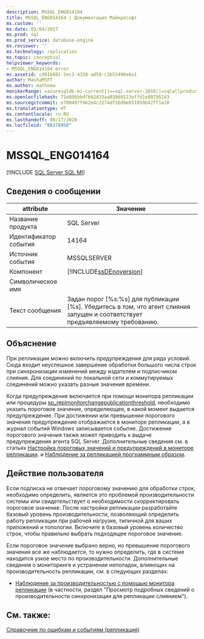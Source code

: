 ```yaml
---
description: MSSQL_ENG014164
title: MSSQL_ENG014164 | Документация Майкрософт
ms.custom: ''
ms.date: 03/04/2017
ms.prod: sql
ms.prod_service: database-engine
ms.reviewer: ''
ms.technology: replication
ms.topic: conceptual
helpviewer_keywords:
- MSSQL_ENG014164 error
ms.assetid: cd81b601-2ec3-4358-ad58-c2655496e6a1
author: MashaMSFT
ms.author: mathoma
monikerRange: =azuresqldb-mi-current||>=sql-server-2016||=sqlallproducts-allversions
ms.openlocfilehash: 71e89bbbdfbb2d33aa83969123effd1e00795243
ms.sourcegitcommit: e700497f962e4c2274df16d9e651059b42ff1a10
ms.translationtype: HT
ms.contentlocale: ru-RU
ms.lasthandoff: 08/17/2020
ms.locfileid: "88378950"
---
```

# <a name="mssql_eng014164"></a>MSSQL_ENG014164
[!INCLUDE [SQL Server SQL MI](../../includes/applies-to-version/sql-asdbmi.md)]
    
## <a name="message-details"></a>Сведения о сообщении  
  
|attribute|Значение|  
|-|-|  
|Название продукта|SQL Server|  
|Идентификатор события|14164|  
|Источник события|MSSQLSERVER|  
|Компонент|[!INCLUDE[ssDEnoversion](../../includes/ssdenoversion-md.md)]|  
|Символическое имя||  
|Текст сообщения|Задан порог [%s:%s] для публикации [%s]. Убедитесь в том, что агент слияния запущен и соответствует предъявляемому требованию.|  
  
## <a name="explanation"></a>Объяснение  
 При репликации можно включить предупреждения для ряда условий. Сюда входит неуспешное завершение обработки большого числа строк при синхронизации изменений между издателем и подписчиком слияния. Для соединений по локальной сети и коммутируемых соединений можно указать разные значения времени.  
  
 Когда предупреждение включается при помощи монитора репликации или процедуры [sp_replmonitorchangepublicationthreshold](../../relational-databases/system-stored-procedures/sp-replmonitorchangepublicationthreshold-transact-sql.md), необходимо указать пороговое значение, определяющее, в какой момент выдается предупреждение. При достижении или превышении порогового значения предупреждение отображается в мониторе репликации, а в журнал событий Windows записывается событие. Достижение порогового значения также может приводить к выдаче предупреждения агента SQL Server. Дополнительные сведения см. в статьях [Настройка пороговых значений и предупреждений в мониторе репликации](../../relational-databases/replication/monitor/set-thresholds-and-warnings-in-replication-monitor.md). и [Наблюдение за репликацией программным образом](../../relational-databases/replication/monitor/programmatically-monitor-replication.md).  
  
## <a name="user-action"></a>Действие пользователя  
 Если подписка не отвечает пороговому значению для обработки строк, необходимо определить, является это проблемой производительности системы или свидетельствует о необходимости скорректировать пороговое значение. После настройки репликации разработайте базовый уровень производительности, позволяющий определить работу репликации при рабочей нагрузке, типичной для ваших приложений и топологии. Включите в базовый уровень количество строк, чтобы правильно выбрать подходящее пороговое значение.  
  
 Если пороговое значение выбрано верно, но превышение порогового значения все же наблюдается, то нужно определить, где в системе находится узкое место по производительности. Дополнительные сведения о мониторинге и устранении неполадок, влияющих на производительность репликации, см. в следующих разделах:  
  
-   [Наблюдение за производительностью с помощью монитора репликации](../../relational-databases/replication/monitor/monitor-performance-with-replication-monitor.md) (в частности, раздел "Просмотр подробных сведений о производительности синхронизации для репликации слиянием").  
  
## <a name="see-also"></a>См. также:  
 [Справочник по ошибкам и событиям (репликация)](../../relational-databases/replication/errors-and-events-reference-replication.md)  
  
  
